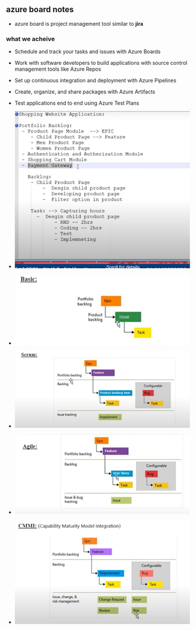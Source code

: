 ## azure board notes

* azure board is project management tool similar to __jira__

### what we acheive

* Schedule and track your tasks and issues with Azure Boards
* Work with software developers to build applications with source control management tools like Azure Repos
* Set up continuous integration and deployment with Azure Pipelines
* Create, organize, and share packages with Azure Artifacts
* Test applications end to end using Azure Test Plans
* ![sample task hiereachy](./Images/image-1.jpg)

* ![different-scurm](./Images/image-2.jpg)

* ![different-scurm](./Images/image-3.jpg)

* ![different-scurm](./Images/image-4.jpg)

* ![different-scurm](./Images/image-5.jpg)
